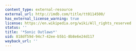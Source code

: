 ```yaml
---
content_type: external-resource
external_url: http://imdb.com/title/tt0114500/
has_external_license_warning: true
license: https://en.wikipedia.org/wiki/All_rights_reserved
status: ''
title: '*Sonic Outlaws*'
uid: 818df59d-94c7-42ee-b5b1-8b8e6e24d117
wayback_url: ''
---
```

